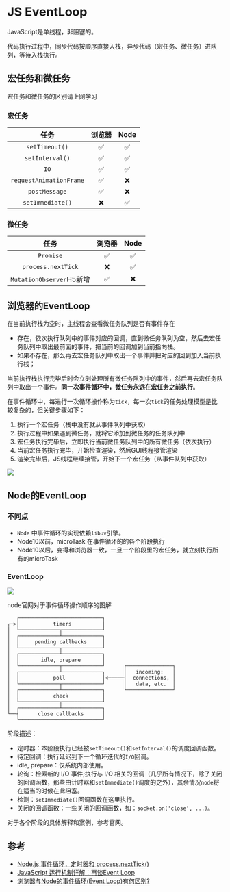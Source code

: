 # JS EventLoop
JavaScript是单线程，非阻塞的。

代码执行过程中，同步代码按顺序直接入栈，异步代码（宏任务、微任务）进队列，等待入栈执行。

## 宏任务和微任务
宏任务和微任务的区别请上网学习

### 宏任务
|          任务           | 浏览器 | Node  |
| :---------------------: | :----: | :---: |
|     `setTimeout()`      |   ✅    |   ✅   |
|     `setInterval()`     |   ✅    |   ✅   |
|          `IO`           |   ✅    |   ✅   |
| `requestAnimationFrame` |   ✅    |   ❌   |
|      `postMessage`      |   ✅    |   ❌   |
|    `setImmediate()`     |   ❌    |   ✅   |


### 微任务
|        任务        | 浏览器 | Node  |
| :----------------: | :----: | :---: |
|     `Promise`      |   ✅    |   ✅   |
| `process.nextTick` |   ❌    |   ✅   |
| `MutationObserver`H5新增 |   ✅    |   ❌   |


## 浏览器的EventLoop

在当前执行栈为空时，主线程会查看微任务队列是否有事件存在
- 存在，依次执行队列中的事件对应的回调，直到微任务队列为空，然后去宏任务队列中取出最前面的事件，把当前的回调加到当前指向栈。
- 如果不存在，那么再去宏任务队列中取出一个事件并把对应的回到加入当前执行栈；

当前执行栈执行完毕后时会立刻处理所有微任务队列中的事件，然后再去宏任务队列中取出一个事件。**同一次事件循环中，微任务永远在宏任务之前执行**。

在事件循环中，每进行一次循环操作称为`tick`，每一次`tick`的任务处理模型是比较复杂的，但关键步骤如下：

1. 执行一个宏任务（栈中没有就从事件队列中获取）
2. 执行过程中如果遇到微任务，就将它添加到微任务的任务队列中
3. 宏任务执行完毕后，立即执行当前微任务队列中的所有微任务（依次执行）
4. 当前宏任务执行完毕，开始检查渲染，然后GUI线程接管渲染
5. 渲染完毕后，JS线程继续接管，开始下一个宏任务（从事件队列中获取）

![](https://image-static.segmentfault.com/110/081/1100815376-96173ef6295d6c1f)

## Node的EventLoop

### 不同点
- `Node` 中事件循环的实现依赖`libuv`引擎。
- Node10以前，microTask 在事件循环的的各个阶段执行
- Node10以后，变得和浏览器一致，一旦一个阶段里的宏任务，就立刻执行所有的microTask

### EventLoop

![](https://www.ruanyifeng.com/blogimg/asset/2014/bg2014100803.png)

node官网对于事件循环操作顺序的图解

```
   ┌───────────────────────────┐
┌─>│           timers          │
│  └─────────────┬─────────────┘
│  ┌─────────────┴─────────────┐
│  │     pending callbacks     │
│  └─────────────┬─────────────┘
│  ┌─────────────┴─────────────┐
│  │       idle, prepare       │
│  └─────────────┬─────────────┘      ┌───────────────┐
│  ┌─────────────┴─────────────┐      │   incoming:   │
│  │           poll            │<─────┤  connections, │
│  └─────────────┬─────────────┘      │   data, etc.  │
│  ┌─────────────┴─────────────┐      └───────────────┘
│  │           check           │
│  └─────────────┬─────────────┘
│  ┌─────────────┴─────────────┐
└──┤      close callbacks      │
   └───────────────────────────┘
```

阶段描述：
- 定时器：本阶段执行已经被`setTimeout()`和`setInterval()`的调度回调函数。
- 待定回调：执行延迟到下一个循环迭代的`I/O`回调。
- idle, prepare：仅系统内部使用。
- 轮询：检索新的 I/O 事件;执行与 I/O 相关的回调（几乎所有情况下，除了关闭的回调函数，那些由计时器和`setImmediate()`调度的之外），其余情况`node`将在适当的时候在此阻塞。
- 检测：`setImmediate()`回调函数在这里执行。
- 关闭的回调函数：一些关闭的回调函数，如：`socket.on('close', ...)`。

对于各个阶段的具体解释和案例，参考官网。

## 参考
- [Node.js 事件循环，定时器和 process.nextTick()](https://nodejs.org/zh-cn/docs/guides/event-loop-timers-and-nexttick/)
- [JavaScript 运行机制详解：再谈Event Loop](http://www.ruanyifeng.com/blog/2014/10/event-loop.html)
- [浏览器与Node的事件循环(Event Loop)有何区别?](https://blog.fundebug.com/2019/01/15/diffrences-of-browser-and-node-in-event-loop/)
